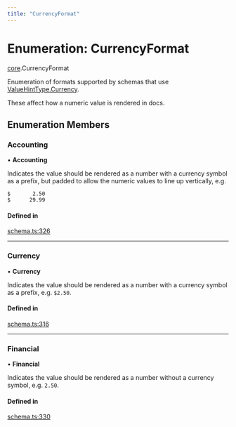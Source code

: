 ```yaml
---
title: "CurrencyFormat"
---
```

# Enumeration: CurrencyFormat

[core](../modules/core.md).CurrencyFormat

Enumeration of formats supported by schemas that use [ValueHintType.Currency](core.ValueHintType.md#currency).

These affect how a numeric value is rendered in docs.

## Enumeration Members

### Accounting

• **Accounting**

Indicates the value should be rendered as a number with a currency symbol as a prefix, but padded
to allow the numeric values to line up vertically, e.g.

```
$       2.50
$      29.99
```

#### Defined in

[schema.ts:326](https://github.com/coda/packs-sdk/blob/main/schema.ts#L326)

___

### Currency

• **Currency**

Indicates the value should be rendered as a number with a currency symbol as a prefix, e.g. `$2.50`.

#### Defined in

[schema.ts:316](https://github.com/coda/packs-sdk/blob/main/schema.ts#L316)

___

### Financial

• **Financial**

Indicates the value should be rendered as a number without a currency symbol, e.g. `2.50`.

#### Defined in

[schema.ts:330](https://github.com/coda/packs-sdk/blob/main/schema.ts#L330)
